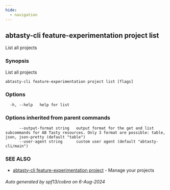 ```yaml
---
hide:
  - navigation
---
```

## abtasty-cli feature-experimentation project list

List all projects

### Synopsis

List all projects

```
abtasty-cli feature-experimentation project list [flags]
```

### Options

```
  -h, --help   help for list
```

### Options inherited from parent commands

```
      --output-format string   output format for the get and list subcommands for AB Tasty resources. Only 3 format are possible: table, json, json-pretty (default "table")
      --user-agent string      custom user agent (default "abtasty-cli/main")
```

### SEE ALSO

* [abtasty-cli feature-experimentation project](abtasty-cli_feature-experimentation_project.md)	 - Manage your projects

###### Auto generated by spf13/cobra on 6-Aug-2024

